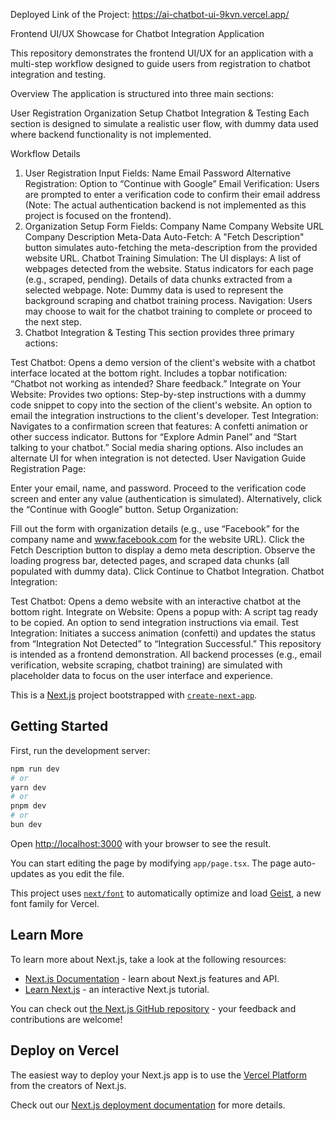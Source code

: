 Deployed Link of the Project: https://ai-chatbot-ui-9kvn.vercel.app/

Frontend UI/UX Showcase for Chatbot Integration Application

This repository demonstrates the frontend UI/UX for an application with a multi-step workflow designed to guide users from registration to chatbot integration and testing.

Overview
The application is structured into three main sections:

User Registration
Organization Setup
Chatbot Integration & Testing
Each section is designed to simulate a realistic user flow, with dummy data used where backend functionality is not implemented.

Workflow Details
1. User Registration
Input Fields:
Name
Email
Password
Alternative Registration:
Option to “Continue with Google”
Email Verification:
Users are prompted to enter a verification code to confirm their email address (Note: The actual authentication backend is not implemented as this project is focused on the frontend).
2. Organization Setup
Form Fields:
Company Name
Company Website URL
Company Description
Meta-Data Auto-Fetch:
A "Fetch Description" button simulates auto-fetching the meta-description from the provided website URL.
Chatbot Training Simulation:
The UI displays:
A list of webpages detected from the website.
Status indicators for each page (e.g., scraped, pending).
Details of data chunks extracted from a selected webpage.
Note: Dummy data is used to represent the background scraping and chatbot training process.
Navigation:
Users may choose to wait for the chatbot training to complete or proceed to the next step.
3. Chatbot Integration & Testing
This section provides three primary actions:

Test Chatbot:
Opens a demo version of the client's website with a chatbot interface located at the bottom right.
Includes a topbar notification: “Chatbot not working as intended? Share feedback.”
Integrate on Your Website:
Provides two options:
Step-by-step instructions with a dummy code snippet to copy into the <head> section of the client's website.
An option to email the integration instructions to the client's developer.
Test Integration:
Navigates to a confirmation screen that features:
A confetti animation or other success indicator.
Buttons for “Explore Admin Panel” and “Start talking to your chatbot.”
Social media sharing options.
Also includes an alternate UI for when integration is not detected.
User Navigation Guide
Registration Page:

Enter your email, name, and password.
Proceed to the verification code screen and enter any value (authentication is simulated).
Alternatively, click the “Continue with Google” button.
Setup Organization:

Fill out the form with organization details (e.g., use “Facebook” for the company name and www.facebook.com for the website URL).
Click the Fetch Description button to display a demo meta description.
Observe the loading progress bar, detected pages, and scraped data chunks (all populated with dummy data).
Click Continue to Chatbot Integration.
Chatbot Integration:

Test Chatbot: Opens a demo website with an interactive chatbot at the bottom right.
Integrate on Website: Opens a popup with:
A script tag ready to be copied.
An option to send integration instructions via email.
Test Integration: Initiates a success animation (confetti) and updates the status from “Integration Not Detected” to “Integration Successful.”
This repository is intended as a frontend demonstration. All backend processes (e.g., email verification, website scraping, chatbot training) are simulated with placeholder data to focus on the user interface and experience.


This is a [Next.js](https://nextjs.org) project bootstrapped with [`create-next-app`](https://nextjs.org/docs/app/api-reference/cli/create-next-app).

## Getting Started

First, run the development server:

```bash
npm run dev
# or
yarn dev
# or
pnpm dev
# or
bun dev
```

Open [http://localhost:3000](http://localhost:3000) with your browser to see the result.

You can start editing the page by modifying `app/page.tsx`. The page auto-updates as you edit the file.

This project uses [`next/font`](https://nextjs.org/docs/app/building-your-application/optimizing/fonts) to automatically optimize and load [Geist](https://vercel.com/font), a new font family for Vercel.

## Learn More

To learn more about Next.js, take a look at the following resources:

- [Next.js Documentation](https://nextjs.org/docs) - learn about Next.js features and API.
- [Learn Next.js](https://nextjs.org/learn) - an interactive Next.js tutorial.

You can check out [the Next.js GitHub repository](https://github.com/vercel/next.js) - your feedback and contributions are welcome!

## Deploy on Vercel

The easiest way to deploy your Next.js app is to use the [Vercel Platform](https://vercel.com/new?utm_medium=default-template&filter=next.js&utm_source=create-next-app&utm_campaign=create-next-app-readme) from the creators of Next.js.

Check out our [Next.js deployment documentation](https://nextjs.org/docs/app/building-your-application/deploying) for more details.

